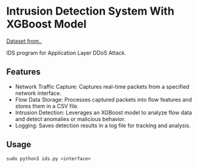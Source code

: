 # Intrusion Detection System With XGBoost Model
[Dataset from..](https://www.kaggle.com/datasets/wardac/applicationlayer-ddos-dataset/data)

IDS program for Application Layer DDoS Attack.

## Features
- Network Traffic Capture: Captures real-time packets from a specified network interface.
- Flow Data Storage: Processes captured packets into flow features and stores them in a CSV file.
- Intrusion Detection: Leverages an XGBoost model to analyze flow data and detect anomalies or malicious behavior.
- Logging: Saves detection results in a log file for tracking and analysis.

## Usage
`sudo python3 ids.py <interface>`
